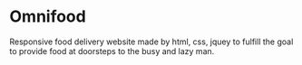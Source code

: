 # Omnifood
Responsive food delivery website made by html, css, jquey to fulfill the goal to provide food at doorsteps to the busy and lazy man.
